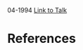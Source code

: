 

04-1994
[Link to Talk](https://www.churchofjesuschrist.org/study/general-conference/1994/04/priesthood-session?lang=eng)



# References
